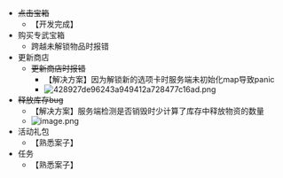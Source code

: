 - <s>点击宝箱</s>
	- 【开发完成】
- 购买专武宝箱
	- 跨越未解锁物品时报错
- 更新商店
	- <s>更新商店时报错</s>
		- 【解决方案】因为解锁新的选项卡时服务端未初始化map导致panic
		- ![428927de96243a949412a728477c16ad.png](../../../assets/428927de96243a949412a728477c16ad_1685687317441_0.png)
- <s>释放库存bug</s>
	- 【解决方案】服务端检测是否销毁时少计算了库存中释放物资的数量
	- ![image.png](../../../assets/image_1685680038231_0.png)
- 活动礼包
	- 【熟悉案子】
- 任务
	- 【熟悉案子】